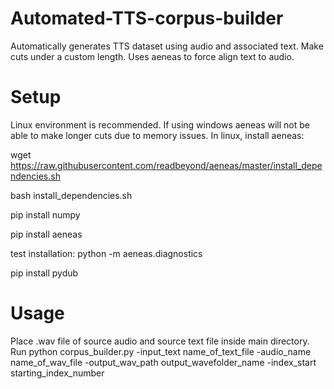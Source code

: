 # Automated-TTS-corpus-builder
Automatically generates TTS dataset using audio and associated text. Make cuts under a custom length. Uses aeneas to force align text to audio.

# Setup
Linux environment is recommended. If using windows aeneas will not be able to make longer cuts due to memory issues. 
In linux, install aeneas:

wget https://raw.githubusercontent.com/readbeyond/aeneas/master/install_dependencies.sh

bash install_dependencies.sh

pip install numpy

pip install aeneas

test installation:  python -m aeneas.diagnostics

pip install pydub

# Usage
Place .wav file of source audio and source text file inside main directory.  
Run python corpus_builder.py -input_text name_of_text_file -audio_name name_of_wav_file -output_wav_path output_wavefolder_name -index_start starting_index_number
